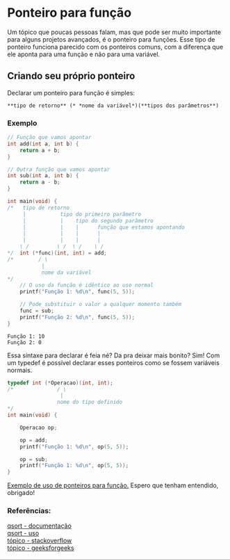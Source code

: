 # Ponteiro para função

Um tópico que poucas pessoas falam, mas que pode ser muito importante para alguns projetos avançados, é o ponteiro para funções. Esse tipo de ponteiro funciona parecido com os ponteiros comuns, com a diferença que ele aponta para uma função e não para uma variável.


## Criando seu próprio ponteiro

Declarar um ponteiro para função é simples:

`**tipo de retorno** (* *nome da variável*)(**tipos dos parâmetros**)`

### Exemplo

```c
// Função que vamos apontar
int add(int a, int b) {
    return a + b;
}

// Outra função que vamos apontar
int sub(int a, int b) {
    return a - b;
}

int main(void) {
/*   tipo de retorno
     |           tipo do primeiro parâmetro
     |           |    tipo do segundo parâmetro
     |           |    |      função que estamos apontando
     |           |    |      |
     |           |    |      |
    \ /         \ /  \ /    \ /
*/  int (*func)(int, int) = add;
/*        / \
           |
           nome da variável
*/
    // O uso da função é idêntico ao uso normal
    printf("Função 1: %d\n", func(5, 5));

    // Pode substituir o valor a qualquer momento também
    func = sub;
    printf("Função 2: %d\n", func(5, 5));
}
```

```
Função 1: 10
Função 2: 0
```

Essa sintaxe para declarar é feia né? Da pra deixar mais bonito? Sim! Com um typedef é possível declarar esses ponteiros como se fossem variáveis normais.
```c
typedef int (*Operacao)(int, int);
/*              / \
                 |
                nome do tipo definido
*/
int main(void) {

    Operacao op;

    op = add;
    printf("Função 1: %d\n", op(5, 5));

    op = sub;
    printf("Função 1: %d\n", op(5, 5));
}
```

[Exemplo de uso de ponteiros para função.](./1-1-qsort.md) Espero que tenham entendido, obrigado!

### Referências:
[qsort - documentação](https://www.cplusplus.com/reference/cstdlib/qsort/) <br>
[qsort - uso](https://www.galirows.com.br/meublog/programacao/utilizacao-funcao-qsort/) <br>
[tópico - stackoverflow](https://stackoverflow.com/questions/840501/how-do-function-pointers-in-c-work) <br>
[tópico - geeksforgeeks](https://www.geeksforgeeks.org/function-pointer-in-c/) <br>
